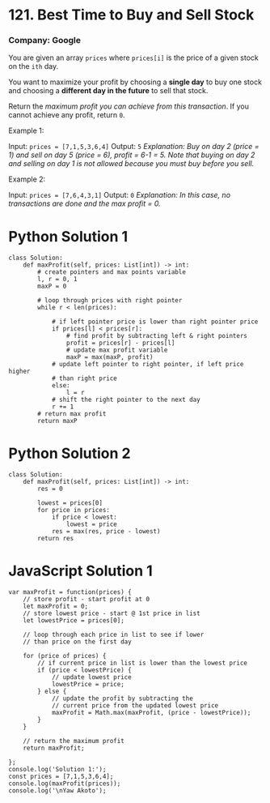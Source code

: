 # 121. Best Time to Buy and Sell Stock
### Company: Google

You are given an array `prices` where `prices[i]` is the price of a given stock on the `ith` day.

You want to maximize your profit by choosing a **single day** to buy one stock and choosing a **different day in the future** to sell that stock.

Return the *maximum profit you can achieve from this transaction*. If you cannot achieve any profit, return `0`.

 

Example 1:

Input: `prices = [7,1,5,3,6,4]`
Output: `5`
*Explanation: Buy on day 2 (price = 1) and sell on day 5 (price = 6), profit = 6-1 = 5.*
*Note that buying on day 2 and selling on day 1 is not allowed because you must buy before you sell.*

Example 2:

Input: `prices = [7,6,4,3,1]`
Output: `0`
*Explanation: In this case, no transactions are done and the max profit = 0.*

# Python Solution 1
```
class Solution:
    def maxProfit(self, prices: List[int]) -> int:
        # create pointers and max points variable
        l, r = 0, 1
        maxP = 0

        # loop through prices with right pointer
        while r < len(prices):

            # if left pointer price is lower than right pointer price
            if prices[l] < prices[r]:
                # find profit by subtracting left & right pointers
                profit = prices[r] - prices[l]
                # update max profit variable
                maxP = max(maxP, profit) 
            # update left pointer to right pointer, if left price higher
            # than right price
            else:
                l = r
            # shift the right pointer to the next day
            r += 1
        # return max profit
        return maxP
```

# Python Solution 2
```
class Solution:
    def maxProfit(self, prices: List[int]) -> int:
        res = 0
        
        lowest = prices[0]
        for price in prices:
            if price < lowest:
                lowest = price
            res = max(res, price - lowest)
        return res
```

# JavaScript Solution 1
```
var maxProfit = function(prices) {
    // store profit - start profit at 0
    let maxProfit = 0;
    // store lowest price - start @ 1st price in list
    let lowestPrice = prices[0];
    
    // loop through each price in list to see if lower
    // than price on the first day
    
    for (price of prices) {
        // if current price in list is lower than the lowest price
        if (price < lowestPrice) {
            // update lowest price
            lowestPrice = price;
        } else {
            // update the profit by subtracting the
            // current price from the updated lowest price
            maxProfit = Math.max(maxProfit, (price - lowestPrice));
        }
    }
    
    // return the maximum profit
    return maxProfit;
    
};
console.log('Solution 1:');
const prices = [7,1,5,3,6,4];
console.log(maxProfit(prices));
console.log('\nYaw Akoto');
```